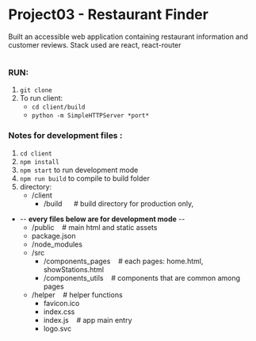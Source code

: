# Project03 - Restaurant Finder
Built an accessible web application containing restaurant information and customer reviews. Stack used are react, react-router


<img src=""/>

### RUN:
1. `git clone`
2. To run client: 
   * `cd client/build`
   * `python -m SimpleHTTPServer *port*`


### Notes for development files :
1. `cd client`
2. `npm install`
3. `npm start` to run development mode
4. `npm run build` to compile to build folder
5. directory: 
   * /client
     * /build    &nbsp;&nbsp; &nbsp;&nbsp;# build directory for production only, 
  * -- **every files below are for development mode** --
     * /public   &nbsp;&nbsp; # main html and static assets
     * package.json
     * /node_modules
     * /src
       * /components_pages  &nbsp;&nbsp; # each pages: home.html, showStations.html
       * /components_utils  &nbsp;&nbsp; # components that are common among pages
     * /helper   &nbsp;&nbsp; # helper functions
       * favicon.ico
       * index.css
       * index.js &nbsp;&nbsp;  # app main entry
       * logo.svc
